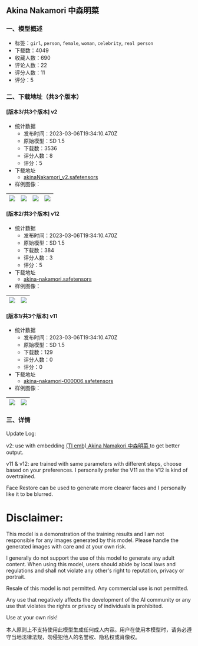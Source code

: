 ## Akina Nakamori 中森明菜
### 一、模型概述

- 标签：`girl`, `person`, `female`, `woman`, `celebrity`, `real person`
- 下载数：4049
- 收藏人数：690
- 评论人数：22
- 评分人数：11
- 评分：5

### 二、下载地址（共3个版本）

#### [版本3/共3个版本] v2

- 统计数据
  - 发布时间：2023-03-06T19:34:10.470Z
  - 原始模型：SD 1.5
  - 下载数：3536
  - 评分人数：8
  - 评分：5
- 下载地址
  - [akinaNakamori_v2.safetensors](https://civitai.com/api/download/models/17526)
- 样例图像：

| <img src="https://image.civitai.com/xG1nkqKTMzGDvpLrqFT7WA/71eac083-5079-41ee-12fd-5ab55b501400/width=450/179187.jpeg" /> | <img src="https://image.civitai.com/xG1nkqKTMzGDvpLrqFT7WA/a9798b90-3da6-4118-30fe-f07875e18800/width=450/179742.jpeg" /> | <img src="https://image.civitai.com/xG1nkqKTMzGDvpLrqFT7WA/c6adb19e-87ff-46d3-3759-7b83e30e8300/width=450/179891.jpeg" /> | <img src="https://image.civitai.com/xG1nkqKTMzGDvpLrqFT7WA/46efb794-fe44-49a9-5fd0-2ff0f780dc00/width=450/178611.jpeg" /> |
| ---- | ---- | ---- | ---- |

#### [版本2/共3个版本] v12

- 统计数据
  - 发布时间：2023-03-06T19:34:10.470Z
  - 原始模型：SD 1.5
  - 下载数：384
  - 评分人数：3
  - 评分：5
- 下载地址
  - [akina-nakamori.safetensors](https://civitai.com/api/download/models/16615)
- 样例图像：

| <img src="https://image.civitai.com/xG1nkqKTMzGDvpLrqFT7WA/0f68588a-97ea-4a7d-2177-c6d923f14800/width=450/167680.jpeg" /> | <img src="https://image.civitai.com/xG1nkqKTMzGDvpLrqFT7WA/dad641f8-eaa3-4caa-6649-954e3a404d00/width=450/167681.jpeg" /> |
| ---- | ---- |

#### [版本1/共3个版本] v11

- 统计数据
  - 发布时间：2023-03-06T19:34:10.470Z
  - 原始模型：SD 1.5
  - 下载数：129
  - 评分人数：0
  - 评分：0
- 下载地址
  - [akina-nakamori-000006.safetensors](https://civitai.com/api/download/models/16630)
- 样例图像：

| <img src="https://image.civitai.com/xG1nkqKTMzGDvpLrqFT7WA/e54bcb4c-280a-4a2c-299f-99c1686d2f00/width=450/167778.jpeg" /> | <img src="https://image.civitai.com/xG1nkqKTMzGDvpLrqFT7WA/1965dee8-f502-4536-c552-a3879e467100/width=450/167777.jpeg" /> |
| ---- | ---- |


### 三、详情
<p>Update Log:</p><p>v2: use with embedding <a target="_blank" rel="ugc" href="https://civitai.com/models/14869/ti-emb-akina-namakori">(TI emb) Akina Namakori 中森明菜 </a>to get better output.</p><p></p><p>v11 &amp; v12: are trained with same parameters with different steps, choose based on your preferences. I personally prefer the V11 as the V12 is kind of overtrained.</p><p></p><p>Face Restore can be used to generate more clearer faces and I personally like it to be blurred.</p><p></p><p></p><h1>Disclaimer:</h1><p>This model is a demonstration of the training results and I am not responsible for any images generated by this model. Please handle the generated images with care and at your own risk.</p><p>I generally do not support the use of this model to generate any adult content. When using this model, users should abide by local laws and regulations and shall not violate any other's right to reputation, privacy or portrait.</p><p>Resale of this model is not permitted. Any commercial use is not permitted.</p><p>Any use that negatively affects the development of the AI community or any use that violates the rights or privacy of individuals is prohibited.</p><p>Use at your own risk!</p><p>本人原则上不支持使用此模型生成任何成人内容。用户在使用本模型时，请务必遵守当地法律法规，勿侵犯他人的名誉权、隐私权或肖像权。</p><h3></h3>